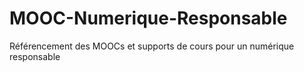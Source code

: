 # MOOC-Numerique-Responsable
Référencement des MOOCs et supports de cours pour un numérique responsable
